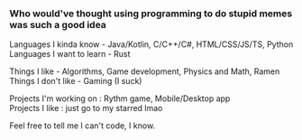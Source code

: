 ### Who would've thought using programming to do stupid memes was such a good idea 
Languages I kinda know - Java/Kotlin, C/C++/C#, HTML/CSS/JS/TS, Python \
Languages I want to learn - Rust

Things I like - Algorithms, Game development, Physics and Math, Ramen \
Things I don't like - Gaming (I suck)

Projects I'm working on : Rythm game, Mobile/Desktop app \
Projects I like : just go to my starred lmao 

Feel free to tell me I can't code, I know.
